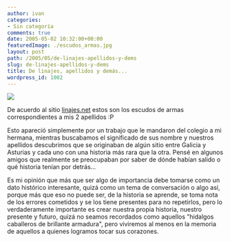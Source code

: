```yaml
---
author: ivan
categories:
- Sin categoría
comments: true
date: 2005-05-02 10:32:00+00:00
featuredImage: ./escudos_armas.jpg
layout: post
path: /2005/05/de-linajes-apellidos-y-dems
slug: de-linajes-apellidos-y-dems
title: De linajes, apellidos y demás...
wordpress_id: 1002
---
```


[![](https://photos1.blogger.com/img/39/1190/320/escudos_armas.jpg)](http://photos1.blogger.com/img/39/1190/640/escudos_armas.jpg)

De acuerdo al sitio [linajes.net](https://www.linajes.net/) estos son los escudos de armas correspondientes a mis 2 apellidos :P

Esto apareció simplemente por un trabajo que le mandaron del colegio a mi hermana, mientras buscabamos el significado de sus nombre y nuestros apellidos descubrimos que se originaban de algún sitio entre Galicia y Asturias y cada uno con una historia más rara que la otra. Pensé en algunos amigos que realmente se preocupaban por saber de dónde habían salido o qué historia tenían por detrás...

Es mi opinión que más que ser algo de importancia debe tomarse como un dato histórico interesante, quizá como un tema de conversación o algo así, porque más que eso no puede ser, de la historia se aprende, se toma nota de los errores cometidos y se los tiene presentes para no repetirlos, pero lo verdaderamente importante es crear nuestra propia historia, nuestro presente y futuro, quizá no seamos recordados como aquellos "hidalgos caballeros de brillante armadura", pero viviremos al menos en la memoria de aquellos a quienes logramos tocar sus corazones.
